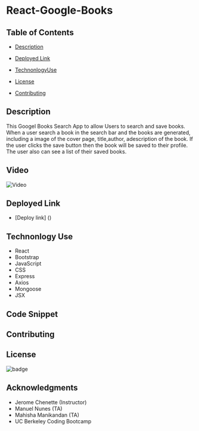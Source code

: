 # React-Google-Books

## Table of Contents

- [Description](#description)

- [Deployed Link](#deployed-link)

- [TechnonlogyUse](#Technonlogy-Use)

- [License](#license)

- [Contributing](#Contributing)

## Description

This Googel Books Search App to allow Users to search and save books. When a user search a book in the search bar and the books are generated, including a image of the cover page, title,author, adescription of the book. If the user clicks the save button then the book will be saved to their profile. The user also can see a list of their saved books.

## Video

![Video]()

## Deployed Link

- [Deploy link] ()

## Technonlogy Use

- React
- Bootstrap
- JavaScript
- CSS
- Express
- Axios
- Mongoose
- JSX

## Code Snippet

## Contributing

## License

![badge](https://shields.io/badge/license-MIT-green)

## Acknowledgments

- Jerome Chenette (Instructor)
- Manuel Nunes (TA)
- Mahisha Manikandan (TA)
- UC Berkeley Coding Bootcamp
